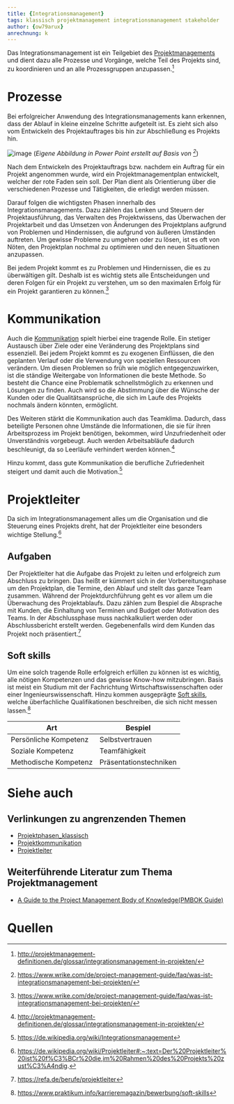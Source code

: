```yaml
---
title: {Integrationsmanagement}
tags: klassisch projektmanagement integrationsmanagement stakeholder
author: {ow79arux}
anrechnung: k 
---
```


Das Integrationsmanagement ist ein Teilgebiet des [Projektmanagements](https://de.wikipedia.org/wiki/Projektmanagement) und dient dazu alle Prozesse und Vorgänge, welche Teil des Projekts sind, zu koordinieren und an alle Prozessgruppen anzupassen.[^2]


# Prozesse 
Bei erfolgreicher Anwendung des Integrationsmanagements kann erkennen, dass der Ablauf in kleine einzelne Schritte aufgeteilt ist. Es zieht sich also vom Entwickeln des Projektauftrages bis hin zur Abschließung es Projekts hin.

![image](https://user-images.githubusercontent.com/92979613/142760466-3cb71557-6d49-4938-822f-5e84b1ad5eda.png)
(*Eigene Abbildung in Power Point erstellt auf Basis von [^1]*)

Nach dem Entwickeln des Projektauftrags bzw. nachdem ein Auftrag für ein Projekt angenommen wurde, wird ein Projektmanagementplan entwickelt, welcher der rote Faden sein soll. Der Plan dient als Orientierung über die verschiedenen Prozesse und Tätigkeiten, die erledigt werden müssen.

Darauf folgen die wichtigsten Phasen innerhalb des Integrationsmanagements. Dazu zählen das Lenken und Steuern der Projektausführung, das Verwalten des Projektwissens, das Überwachen der Projektarbeit und das Umsetzen von Änderungen des Projektplans aufgrund von Problemen und Hindernissen, die aufgrund von äußeren Umständen auftreten. Um gewisse Probleme zu umgehen oder zu lösen, ist es oft von Nöten, den Projektplan nochmal zu optimieren und den neuen Situationen anzupassen.

Bei jedem Projekt kommt es zu Problemen und Hindernissen, die es zu überwältigen gilt. Deshalb ist es wichtig stets alle Entscheidungen und deren Folgen für ein Projekt zu verstehen, um so den maximalen Erfolg für ein Projekt garantieren zu können.[^1]


# Kommunikation

Auch die [Kommunikation]({Projektkommunikation}.md) spielt hierbei eine tragende Rolle. Ein stetiger Austausch über Ziele oder eine Veränderung des Projektplans sind essenziell. Bei jedem Projekt kommt es zu exogenen Einflüssen, die den geplanten Verlauf oder die Verwendung von speziellen Ressourcen verändern. Um diesen Problemen so früh wie möglich entgegenzuwirken, ist die ständige Weitergabe von Informationen die beste Methode. So besteht die Chance eine Problematik schnellstmöglich zu erkennen und Lösungen zu finden. Auch wird so die Abstimmung über die Wünsche der Kunden oder die Qualitätsansprüche, die sich im Laufe des Projekts nochmals ändern könnten, ermöglicht. 

Des Weiteren stärkt die Kommunikation auch das Teamklima. Dadurch, dass beteiligte Personen ohne Umstände die Informationen, die sie für ihren Arbeitsprozess im Projekt benötigen, bekommen, wird Unzufriedenheit oder Unverständnis vorgebeugt. Auch werden Arbeitsabläufe dadurch beschleunigt, da so Leerläufe verhindert werden können.[^2]

Hinzu kommt, dass gute Kommunikation die berufliche Zufriedenheit steigert und damit auch die Motivation.[^3]


# Projektleiter

Da sich im Integrationsmanagement alles um die Organisation und die Steuerung eines Projekts dreht, hat der Projektleiter eine besonders wichtige Stellung.[^4] 

## Aufgaben

Der Projektleiter hat die Aufgabe das Projekt zu leiten und erfolgreich zum Abschluss zu bringen. Das heißt er kümmert sich in der Vorbereitungsphase um den Projektplan, die Termine, den Ablauf und stellt das ganze Team zusammen. Während der Projektdurchführung geht es vor allem um die Überwachung des Projektablaufs. Dazu zählen zum Bespiel die Absprache mit Kunden, die Einhaltung von Terminen und Budget oder Motivation des Teams. In der Abschlussphase muss nachkalkuliert werden oder Abschlussbericht erstellt werden. Gegebenenfalls wird dem Kunden das Projekt noch präsentiert.[^5]

## Soft skills

Um eine solch tragende Rolle erfolgreich erfüllen zu können ist es wichtig, alle nötigen Kompetenzen und das gewisse Know-how mitzubringen. Basis ist meist ein Studium mit der Fachrichtung Wirtschaftswissenschaften oder einer Ingenieurswissenschaft. Hinzu kommen ausgeprägte [Soft skills](https://en.wikipedia.org/wiki/Soft_skills), welche überfachliche Qualifikationen beschreiben, die sich nicht messen lassen.[^6]


| Art  | Bespiel |
| ------------- | ------------- |
| Persönliche Kompetenz  |Selbstvertrauen |
| Soziale Kompetenz | Teamfähigkeit  |
|Methodische Kompetenz |Präsentationstechniken |

# Siehe auch
## Verlinkungen zu angrenzenden Themen

* [Projektphasen_klassisch](kb/Projektphasen_klassisch.md)
* [Projektkommunikation](kb/Projektkommunikation.md)
* [Projektleiter](kb/Projektleiter.md)

## Weiterführende Literatur zum Thema Projektmanagement

* [A Guide to the Project Management Body of Knowledge(PMBOK Guide)](https://www.pmi.org/pmbok-guide-standards/foundational/pmbok)

# Quellen

[^1]: https://www.wrike.com/de/project-management-guide/faq/was-ist-integrationsmanagement-bei-projekten/
[^2]: http://projektmanagement-definitionen.de/glossar/integrationsmanagement-in-projekten/
[^3]: https://de.wikipedia.org/wiki/Integrationsmanagement
[^4]: https://de.wikipedia.org/wiki/Projektleiter#:~:text=Der%20Projektleiter%20ist%20f%C3%BCr%20die,im%20Rahmen%20des%20Projekts%20zust%C3%A4ndig.
[^5]: https://refa.de/berufe/projektleiter
[^6]: https://www.praktikum.info/karrieremagazin/bewerbung/soft-skills
